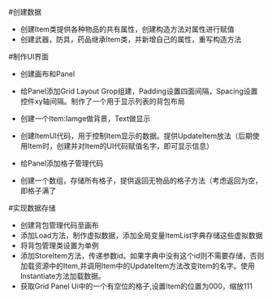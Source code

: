 #创建数据
- 创建Item类提供各种物品的共有属性，创建构造方法对属性进行赋值
- 创建武器，防具，药品继承Item类，并新增自己的属性，重写构造方法

#制作UI界面
- 创建画布和Panel
- 给Panel添加Grid Layout Grop组建，Padding设置四面间隔，Spacing设置控件xy轴间隔。制作了一个用于显示列表的背包布局
- 创建一个Item:Iamge做背景，Text做显示
- 创建ItemUI代码，用于控制Item显示的数据。提供UpdateItem放法（后期使用Item时，创建并对Item的UI代码赋值名字，即可显示信息）

- 给Panel添加格子管理代码
- 创建一个数组，存储所有格子，提供返回无物品的格子方法（考虑返回为空，即格子满了

#实现数据存储
- 创建背包管理代码至画布
- 添加Load方法，制作虚拟数据，添加全局变量ItemList字典存储这些虚拟数据
- 将背包管理类设置为单例
- 添加StoreItem方法，传递参数id。如果字典中没有这个id则不需要存储，否则加载资源中的Item,并调用Item中的UpdateItem方法改变Item的名字。使用Instantiate方法加载数据。
- 获取Grid Panel Ui中的一个有空位的格子,设置Item的位置为000，缩放111